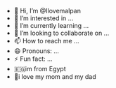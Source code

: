 - 👋 Hi, I’m @Ilovemalpan
- 👀 I’m interested in ...
- 🌱 I’m currently learning ...
- 💞️ I’m looking to collaborate on ...
- 📫 How to reach me ...
- 😄 Pronouns: ...
- ⚡ Fun fact: ...
- 🇪🇬im from Egypt
- 💖i love my mom and my dad
<!---
Ilovemalpan/Ilovemalpan is a ✨ special ✨ repository because its `README.md` (this file) appears on your GitHub profile.
You can click the Preview link to take a look at your changes.
--->
